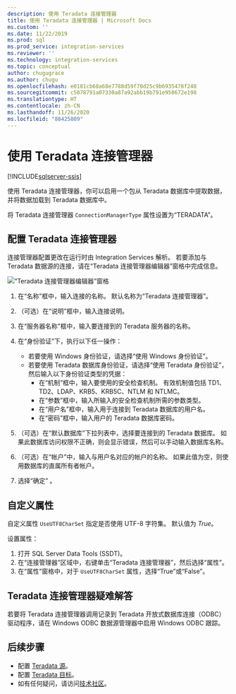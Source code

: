 ```yaml
---
description: 使用 Teradata 连接管理器
title: 使用 Teradata 连接管理器 | Microsoft Docs
ms.custom: ''
ms.date: 11/22/2019
ms.prod: sql
ms.prod_service: integration-services
ms.reviewer: ''
ms.technology: integration-services
ms.topic: conceptual
author: chugugrace
ms.author: chugu
ms.openlocfilehash: e0181cb68a68e7788d59f70d25c9b6935478f248
ms.sourcegitcommit: c5078791a07330a87a92abb19b791e950672e198
ms.translationtype: HT
ms.contentlocale: zh-CN
ms.lasthandoff: 11/26/2020
ms.locfileid: "88425809"
---
```

# <a name="use-the-teradata-connection-manager"></a>使用 Teradata 连接管理器

[!INCLUDE[sqlserver-ssis](../../includes/applies-to-version/sqlserver-ssis.md)]

使用 Teradata 连接管理器，你可以启用一个包从 Teradata 数据库中提取数据，并将数据加载到 Teradata 数据库中。

将 Teradata 连接管理器 `ConnectionManagerType` 属性设置为“TERADATA”。

## <a name="configure-the-teradata-connection-manager"></a>配置 Teradata 连接管理器

连接管理器配置更改在运行时由 Integration Services 解析。 若要添加与 Teradata 数据源的连接，请在“Teradata 连接管理器编辑器”窗格中完成信息。

![“Teradata 连接管理器编辑器”窗格](media/teradata-connection-manager.png)

1. 在“名称”框中，输入连接的名称。 默认名称为“Teradata 连接管理器”。

1. （可选）在“说明”框中，输入连接说明。

1. 在“服务器名称”框中，输入要连接到的 Teradata 服务器的名称。

1. 在“身份验证”下，执行以下任一操作：

   - 若要使用 Windows 身份验证，请选择“使用 Windows 身份验证”。
   - 若要使用 Teradata 数据库身份验证，请选择“使用 Teradata 身份验证”，然后输入以下身份验证类型的凭据：
     - 在“机制”框中，输入要使用的安全检查机制。 有效机制值包括 TD1、TD2、LDAP、KRB5、KRB5C、NTLM 和 NTLMC。
     - 在“参数”框中，输入所输入的安全检查机制所需的参数类型。
     - 在“用户名”框中，输入用于连接到 Teradata 数据库的用户名。  
     - 在“密码”框中，输入用户的 Teradata 数据库密码。

1. （可选）在“默认数据库”下拉列表中，选择要连接到的 Teradata 数据库。 如果此数据库访问权限不正确，则会显示错误，然后可以手动输入数据库名称。

1. （可选）在“帐户”中，输入与用户名对应的帐户的名称。 如果此值为空，则使用数据库的直属所有者帐户。
1. 选择“确定” 。

## <a name="custom-property"></a>自定义属性

自定义属性 `UseUTF8CharSet` 指定是否使用 UTF-8 字符集。 默认值为 *True*。

设置属性：

1. 打开 SQL Server Data Tools (SSDT)。
1. 在“连接管理器”区域中，右键单击“Teradata 连接管理器”，然后选择“属性”。
1. 在“属性”窗格中，对于 `UseUTF8CharSet` 属性，选择“True”或“False”。

## <a name="troubleshoot-the-teradata-connection-manager"></a>Teradata 连接管理器疑难解答

若要将 Teradata 连接管理器调用记录到 Teradata 开放式数据库连接（ODBC）驱动程序，请在 Windows ODBC 数据源管理器中启用 Windows ODBC 跟踪。

## <a name="next-steps"></a>后续步骤

- 配置 [Teradata 源](teradata-source.md)。
- 配置 [Teradata 目标](teradata-destination.md)。
- 如有任何疑问，请访问[技术社区](https://aka.ms/AA5u35j)。
